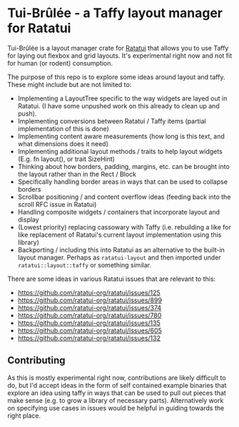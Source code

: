 # Tui-Brûlée - a Taffy layout manager for Ratatui

Tui-Brûlée is a layout manager crate for [Ratatui] that allows you to use Taffy for laying out
flexbox and grid layouts. It's experimental right now and not fit for human (or rodent) consumption.

[Ratatui]: https://ratatui.rs

The purpose of this repo is to explore some ideas around layout and taffy. These might include but
are not limited to:

- Implementing a LayoutTree specific to the way widgets are layed out in Ratatui. (I have some
  unpushed work on this already to clean up and push).
- Implementing conversions between Ratatui / Taffy items (partial implementation of this is done)
- Implementing content aware measurements (how long is this text, and what dimensions does it need)
- Implementing additional layout methods / traits to help layout widgets (E.g. fn layout(), or trait
  SizeHint)
- Thinking about how borders, padding, margins, etc. can be brought into the layout rather than in
  the Rect / Block
- Specifically handling border areas in ways that can be used to collapse borders
- Scrollbar positioning / and content overflow ideas (feeding back into the scroll RFC issue in
  Ratatui)
- Handling composite widgets / containers that incorporate layout and display
- (Lowest priority) replacing cassowary with Taffy (i.e. rebuilding a like for like replacement of
  Ratatui's current layout implementation using this library)
- Backporting / including this into Ratatui as an alternative to the built-in layout manager.
  Perhaps as `ratatui-layout` and then imported under `ratatui::layout::taffy` or something similar.

There are some ideas in various Ratatui issues that are relevant to this:

- <https://github.com/ratatui-org/ratatui/issues/125>
- <https://github.com/ratatui-org/ratatui/issues/899>
- <https://github.com/ratatui-org/ratatui/issues/374>
- <https://github.com/ratatui-org/ratatui/issues/780>
- <https://github.com/ratatui-org/ratatui/issues/135>
- <https://github.com/ratatui-org/ratatui/issues/605>
- <https://github.com/ratatui-org/ratatui/issues/132>

## Contributing

As this is mostly experimental right now, contributions are likely difficult to do, but I'd accept
ideas in the form of self contained example binaries that explore an idea using taffy in ways that
can be used to pull out pieces that make sense (e.g. to grow a library of necessary parts).
Alternatively work on specifying use cases in issues would be helpful in guiding towards the right
place.
